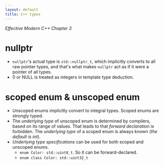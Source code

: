 ```yaml
---
layout: default
title: C++ types
---
```


*Effective Modern C++ Chapter 3*

# nullptr

* `nullptr`'s actual type is `std::nullptr_t`, which implicitly converts to all raw pointer types, and that's what makes `nullptr` act as if it were a pointer of all types.
* 0 or NULL is treated as integers in template type deduction.

# scoped enum & unscoped enum

* Unscoped enums implicitly convert to integral types. Scoped enums are strongly typed.
* The *underlying type* of unscoped enum is determined by compilers, based on its range of values. That leads to that *forward declaration* is forbidden. The *underlying type* of a scoped enum is always known (*the default is int*).
* *Underlying type specifications* can be used for both scoped and unscoped enums.
   * `enum Color: std::uint8_t`. So it can be forward-declared.
   * `enum class Color: std::uint32_t`


